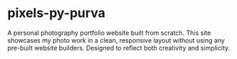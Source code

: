# pixels-py-purva
A personal photography portfolio website built from scratch. This site showcases my photo work in a clean, responsive layout without using any pre-built website builders. Designed to reflect both creativity and simplicity.
